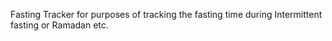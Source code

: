 Fasting Tracker for purposes of tracking the fasting time during Intermittent fasting or Ramadan etc.

